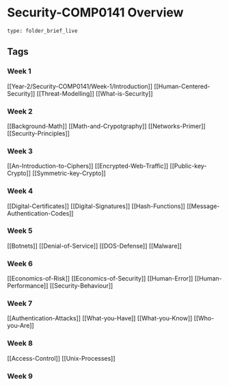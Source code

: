 # Security-COMP0141 Overview
 
```ccard
type: folder_brief_live
```
 
## Tags

### Week 1
[[Year-2/Security-COMP0141/Week-1/Introduction]]
[[Human-Centered-Security]]
[[Threat-Modelling]]
[[What-is-Security]]

### Week 2
[[Background-Math]]
[[Math-and-Crypotgraphy]]
[[Networks-Primer]]
[[Security-Principles]]

### Week 3
[[An-Introduction-to-Ciphers]]
[[Encrypted-Web-Traffic]]
[[Public-key-Crypto]]
[[Symmetric-key-Crypto]]

### Week 4
[[Digital-Certificates]]
[[Digital-Signatures]]
[[Hash-Functions]]
[[Message-Authentication-Codes]]

### Week 5
[[Botnets]]
[[Denial-of-Service]]
[[DOS-Defense]]
[[Malware]]

### Week 6
[[Economics-of-Risk]]
[[Economics-of-Security]]
[[Human-Error]]
[[Human-Performance]]
[[Security-Behaviour]]

### Week 7
[[Authentication-Attacks]]
[[What-you-Have]]
[[What-you-Know]]
[[Who-you-Are]]

### Week 8
[[Access-Control]]
[[Unix-Processes]]

### Week 9
